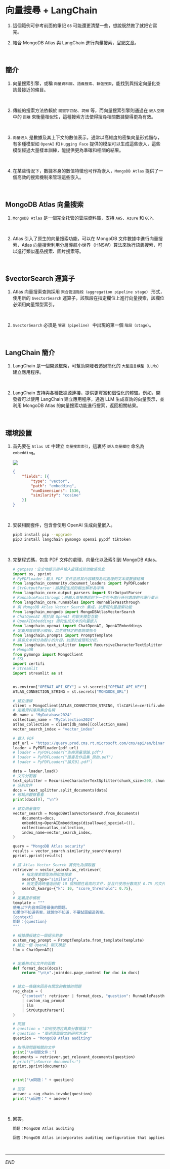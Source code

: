 # 向量搜尋 + LangChain

1. 這個範例可參考前面的筆記 `08` 可能還更清楚一些，想說既然做了就把它寫完。

2. 結合 MongoDB Atlas 與 LangChain 進行向量搜索，[官網文章](https://www.mongodb.com/developer/products/atlas/leveraging-mongodb-atlas-vector-search-langchain/)。

<br>

## 簡介

1. 向量搜索引擎，或稱 `向量資料庫`、`語義搜索`、`餘弦搜索`，能找到與指定向量化查詢最接近的條目。

<br>

2. 傳統的搜索方法依賴於 `關鍵字匹配`、`詞頻` 等，而向量搜索引擎則通過在 `嵌入空間` 中的 `距離` 來衡量相似性，這種搜索方法使得搜尋相關數據變得更為有效。

<br>

3. `向量嵌入` 是數據及其上下文的數值表示，通常以高維度的密集向量形式儲存，有多種模型如 `OpenAI` 和 `Hugging Face` 提供的模型可以生成這些嵌入，這些模型經過大量樣本訓練，能提供更為準確和相關的結果。

<br>

4. 在某些情況下，數據本身的數值特徵也可作為嵌入，`MongoDB Atlas` 提供了一個高效的搜索機制來管理這些嵌入。

<br>

## MongoDB Atlas 向量搜索

1. `MongoDB Atlas` 是一個完全托管的雲端資料庫，支持 `AWS`、`Azure` 和 `GCP`。

<br>

2. Atlas 引入了原生的向量搜索功能，可以在 MongoDB 文件數據中進行向量搜索，Atlas 向量搜索利用分層導航小世界（HNSW）算法來執行語義搜索，可以進行類似產品搜索、圖片搜索等。

<br>

## $vectorSearch 運算子

1. Atlas 向量搜索查詢採用 `聚合管道階段（aggregation pipeline stage）` 形式，使用新的 `$vectorSearch` 運算子，該階段在指定欄位上進行向量搜索，該欄位必須用向量類型索引。

<br>

2. `$vectorSearch` 必須是 `管道（pipeline）` 中出現的第一個 `階段（stage）`。

<br>

## LangChain 簡介

1. LangChain 是一個開源框架，可幫助開發者透過簡化的 `大型語言模型（LLMs）` 建立應用程序。

<br>

2. LangChain 支持與各種數據源連接，提供更豐富和個性化的體驗。例如，開發者可以使用 LangChain 建立應用程序，通過 LLM 生成查詢的向量表示，並利用 MongoDB Atlas 的向量搜索功能進行搜索，返回相關結果。

<br>

## 環境設置

1. 首先要在 `Atlas UI` 中建立 `向量搜索索引`，這裏將 `嵌入向量欄位` 命名為 `embedding`。

    ![](images/img_81.png)

    ```json
    {
        "fields": [{
            "type": "vector",
            "path": "embedding",
            "numDimensions": 1536,
            "similarity": "cosine"
        }]
    }
    ```

<br>

2. 安裝相關套件，包含會使用 OpenAI 生成向量嵌入。

    ```bash
    pip3 install pip --upgrade
    pip3 install langchain pymongo openai pypdf tiktoken
    ```

<br>

3. 完整程式碼，包含 PDF 文件的處理、向量化以及索引到 MongoDB Atlas。

    ```python
    # getpass：安全地提示用戶輸入密碼或其他敏感信息
    import os, pprint
    # PyPDFLoader：載入 PDF 文件並將其內容轉換為可處理的文本或數據結構
    from langchain_community.document_loaders import PyPDFLoader
    # StrOutputParser：將模型生成的輸出解析為字串
    from langchain_core.output_parsers import StrOutputParser
    # RunnablePassthrough：將輸入直接傳遞到下一步而不進行任何處理的可運行單元
    from langchain_core.runnables import RunnablePassthrough
    # 與 MongoDB Atlas Vector Search 集成，以實現向量搜索功能
    from langchain_mongodb import MongoDBAtlasVectorSearch
    # ChatOpenAI 用於與 OpenAI 的聊天模型互動
    # OpenAIEmbeddings 用於生成文本的向量嵌入
    from langchain_openai import ChatOpenAI, OpenAIEmbeddings
    # 定義和管理提示模板，以生成特定的查詢或指令
    from langchain.prompts import PromptTemplate
    # 將長文本拆分為較小的片段，以便於處理和分析。
    from langchain.text_splitter import RecursiveCharacterTextSplitter
    # MongoDB
    from pymongo import MongoClient
    # SSL
    import certifi
    # Streamlit
    import streamlit as st


    os.environ["OPENAI_API_KEY"] = st.secrets["OPENAI_API_KEY"]
    ATLAS_CONNECTION_STRING = st.secrets["MONGODB_URL"]

    # 建立連線
    client = MongoClient(ATLAS_CONNECTION_STRING, tlsCAFile=certifi.where())
    # 定義資料庫與集合名稱
    db_name = "MyDatabase2024"
    collection_name = "MyCollection2024"
    atlas_collection = client[db_name][collection_name]
    vector_search_index = "vector_index"

    # 載入 PDF
    pdf_url = "https://query.prod.cms.rt.microsoft.com/cms/api/am/binary/RE4HkJP"
    loader = PyPDFLoader(pdf_url)
    # loader = PyPDFLoader("古典測量理論.pdf")
    # loader = PyPDFLoader("證書及作品集_原始.pdf")
    # loader = PyPDFLoader("論文01.pdf")

    data = loader.load()
    # 文件分割器
    text_splitter = RecursiveCharacterTextSplitter(chunk_size=200, chunk_overlap=20)
    # 分割文件
    docs = text_splitter.split_documents(data)
    # 可輸出觀察看看
    print(docs[0], "\n")

    # 建立向量儲存
    vector_search = MongoDBAtlasVectorSearch.from_documents(
        documents=docs,
        embedding=OpenAIEmbeddings(disallowed_special=()),
        collection=atlas_collection,
        index_name=vector_search_index,
    )

    query = "MongoDB Atlas security"
    results = vector_search.similarity_search(query)
    pprint.pprint(results)

    # 將 Atlas Vector Search 實例化為擷取器
    retriever = vector_search.as_retriever(
        # 指定搜索類型為相似度搜索
        search_type="similarity",
        # 設定查詢時僅返回前 10 個相關性最高的文件，並且只使用分數高於 0.75 的文件
        search_kwargs={"k": 10, "score_threshold": 0.75},
    )
    # 定義提示模板
    template = """
    使用以下內容來回答最後的問題。
    如果你不知道答案，就說你不知道，不要試圖編造答案。
    {context}
    問題：{question}
    """

    # 根據模板建立一個提示對象
    custom_rag_prompt = PromptTemplate.from_template(template)
    # 建立一個 OpenAI 聊天模型
    llm = ChatOpenAI()


    # 定義格式化文件的函數
    def format_docs(docs):
        return "\n\n".join(doc.page_content for doc in docs)


    # 建立一條鏈來回答有關您的數據的問題
    rag_chain = (
        {"context": retriever | format_docs, "question": RunnablePassthrough()}
        | custom_rag_prompt
        | llm
        | StrOutputParser()
    )

    # 問題
    # question = "如何使用古典真分數理論？"
    # question = "簡述這篇論文的研究方法"
    question = "MongoDB Atlas auditing"

    # 取得與問題相關的文件
    print("\n相關文件：")
    documents = retriever.get_relevant_documents(question)
    # print("\nSource documents:")
    pprint.pprint(documents)


    print("\n問題：" + question)

    # 回答
    answer = rag_chain.invoke(question)
    print("\n回答：" + answer)

    ```

<br>

5. 回答。

    ```bash
    問題：MongoDB Atlas auditing

    回答：MongoDB Atlas incorporates auditing configuration that applies to all dedicated clusters within an Atlas project. Audit logs can be downloaded in the UI or retrieved using the MongoDB Atlas API. This feature allows for granular database auditing to ensure security and compliance measures are met.
    ```

<br>

___

_END_